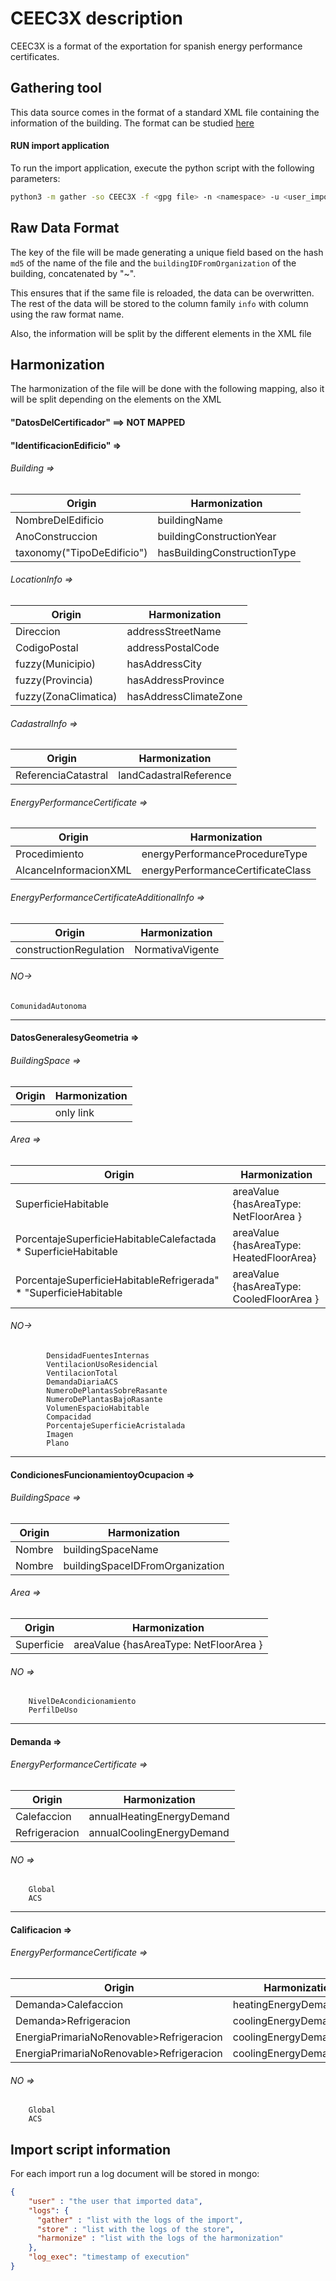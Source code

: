 # CEEC3X description
CEEC3X is a format of the exportation for spanish energy performance certificates.

## Gathering tool
This data source comes in the format of a standard XML file containing the information of the building.
The format can be studied [here](sources/CEEC3X/3-DatosEnergeticosDelEdificioSchema21.xsd)

#### RUN import application
To run the import application, execute the python script with the following parameters:

```bash
python3 -m gather -so CEEC3X -f <gpg file> -n <namespace> -u <user_importing>  -b <buildingIDFromOrganization> -st <storage>
```
###

## Raw Data Format

The key of the file will be made generating a unique field based on the hash `md5` of the name of the file and the `buildingIDFromOrganization` of the building, concatenated by "~".

This ensures that if the same file is reloaded, the data can be overwritten.
The rest of the data will be stored to the column family `info` with column using the raw format name.

Also, the information will be split by the different elements in the XML file


## Harmonization

The harmonization of the file will be done with the following mapping, also it will be split depending on the elements on the XML

####  "DatosDelCertificador" ==> NOT MAPPED
####  "IdentificacionEdificio" =>
   ###### Building =>
| Origin                     | Harmonization                |
|----------------------------|------------------------------|
| NombreDelEdificio          | buildingName                 |
| AnoConstruccion            | buildingConstructionYear     |
 | taxonomy("TipoDeEdificio") | hasBuildingConstructionType  | 

   ###### LocationInfo =>
| Origin               | Harmonization         |
|----------------------|-----------------------|
| Direccion            | addressStreetName     |
 | CodigoPostal         | addressPostalCode     |
| fuzzy(Municipio)     | hasAddressCity        |
| fuzzy(Provincia)     | hasAddressProvince    |
 | fuzzy(ZonaClimatica) | hasAddressClimateZone |
 
###### CadastralInfo =>
| Origin              | Harmonization          |
|---------------------|------------------------|
 | ReferenciaCatastral | landCadastralReference |

###### EnergyPerformanceCertificate =>
| Origin                | Harmonization                     |
|-----------------------|-----------------------------------|
 | Procedimiento         | energyPerformanceProcedureType    | 
 | AlcanceInformacionXML | energyPerformanceCertificateClass | 

###### EnergyPerformanceCertificateAdditionalInfo =>
| Origin                 | Harmonization      |
|------------------------|--------------------|
 | constructionRegulation | NormativaVigente   |

###### NO-> 
```
ComunidadAutonoma
```
       

------


#### DatosGeneralesyGeometria =>
###### BuildingSpace =>
| Origin | Harmonization |
|--------|---------------|
|        | only link     |

###### Area =>
| Origin                                                           | Harmonization                             |
|------------------------------------------------------------------|-------------------------------------------|
| SuperficieHabitable                                              | areaValue {hasAreaType: NetFloorArea }    |
| PorcentajeSuperficieHabitableCalefactada * SuperficieHabitable   | areaValue {hasAreaType: HeatedFloorArea}  |
| PorcentajeSuperficieHabitableRefrigerada" * "SuperficieHabitable | areaValue {hasAreaType: CooledFloorArea } |

###### NO-> 
```
        DensidadFuentesInternas
        VentilacionUsoResidencial
        VentilacionTotal
        DemandaDiariaACS
        NumeroDePlantasSobreRasante
        NumeroDePlantasBajoRasante
        VolumenEspacioHabitable
        Compacidad
        PorcentajeSuperficieAcristalada
        Imagen
        Plano
```
------

#### CondicionesFuncionamientoyOcupacion =>
###### BuildingSpace =>

| Origin  | Harmonization                   |
|---------|---------------------------------|
 | Nombre  | buildingSpaceName               |
 | Nombre  | buildingSpaceIDFromOrganization |

###### Area =>
| Origin      | Harmonization                          |
|-------------|----------------------------------------|
 | Superficie  | areaValue {hasAreaType: NetFloorArea } |

###### NO =>
``` 
    NivelDeAcondicionamiento
    PerfilDeUso
```
------
#### Demanda =>
###### EnergyPerformanceCertificate =>

| Origin        | Harmonization                   |
|---------------|---------------------------------|
 | Calefaccion   | annualHeatingEnergyDemand       |
 | Refrigeracion | annualCoolingEnergyDemand       |

###### NO =>
``` 
    Global
    ACS
```

------

#### Calificacion =>
###### EnergyPerformanceCertificate =>

| Origin                                   | Harmonization              |
|------------------------------------------|----------------------------|
 | Demanda>Calefaccion                      | heatingEnergyDemandClass   |
 | Demanda>Refrigeracion                    | coolingEnergyDemandClass   |
 | EnergiaPrimariaNoRenovable>Refrigeracion | coolingEnergyDemandClass   |
 | EnergiaPrimariaNoRenovable>Refrigeracion | coolingEnergyDemandClass   |

###### NO =>
``` 
    Global
    ACS
```



## Import script information

For each import run a log document will be stored in mongo:
```json
{
    "user" : "the user that imported data",
    "logs": {
      "gather" : "list with the logs of the import",
      "store" : "list with the logs of the store",
      "harmonize" : "list with the logs of the harmonization"
    },
    "log_exec": "timestamp of execution"
}
```

[//]: # ()
[//]: # ("DatosEnvolventeTermica")

[//]: # (    BuildingConstructionElement->)

[//]: # (        For element in group_label:)

[//]: # (            hasBuildingConstructionElementType -> taxonomy&#40;&#40;group_label, Tipo&#41; ,)

[//]: # (                {CerramientosOpacos, HuecosyLucernarios, PuentesTermicos},)

[//]: # (                {"Fachada", "Cubierta", "Suelo", "ParticionInteriorVertical","ParticionInteriorHorizontal","Adiabatico"}&#41;)

[//]: # (            buildingConstructionElementIDFromOrganization: "Nombre")

[//]: # (            NO->)

[//]: # (                "Superficie")

[//]: # (                "Orientacion")

[//]: # (                "Transmitancia")

[//]: # (                "FactorSolar")

[//]: # (                if group_label = HuecosyLurernarios:)

[//]: # (                    ModoDeObtencionTransmitancia)

[//]: # (                    ModoDeObtencionFactorSolar)

[//]: # (                else =)

[//]: # (                "ModoDeObtencion")

[//]: # (------)

[//]: # ("InstalacionesTermicas")

[//]: # (    BuildingSystemElement->)

[//]: # (        For element in group_label:)

[//]: # (            hasBuildingSystemElementType -> taxonomy&#40;&#40;group_label&#41; ,)

[//]: # (                {GeneradoresDeCalefaccion, GeneradoresDeRefrigeracion, InstalacionesACS, SistemasSecundariosCalefaccionRefrigeracion},)

[//]: # (            buildingSystemElementIDFromOrganization: "Nombre")

[//]: # (            NO->)

[//]: # (                "Tipo")

[//]: # (                "PotenciaNominal")

[//]: # (                "RendimientoNominal")

[//]: # (                "RendimientoEstacional")

[//]: # (                "VectorEnergetico")

[//]: # (                "ModoDeObtencion")

[//]: # (------)

[//]: # ("InstalacionesIluminacion")

[//]: # (    BuildingSpace->)

[//]: # (        For element in list:)

[//]: # (            buildingSpaceName : "Nombre")

[//]: # (            buildingSpaceIDFromOrganization: "Nombre")

[//]: # (            NO->)

[//]: # (                "PotenciaInstalada")

[//]: # (                "VEEI")

[//]: # (                "IluminanciaMedia")

[//]: # (                "ModoDeObtencion")

[//]: # (------)

[//]: # ()
[//]: # (------)

[//]: # (FALTA:)

[//]: # ()
[//]: # ("EnergiasRenovables")

[//]: # (------)

[//]: # ("Demanda")

[//]: # (------)

[//]: # ("Consumo")

[//]: # (------)

[//]: # ("EmisionesCO2")

[//]: # (------)

[//]: # ("Calificacion")

[//]: # (------)

[//]: # ("MedidasDeMejora")

[//]: # (------)

[//]: # ("PruebasComprobacionesInspecciones")
